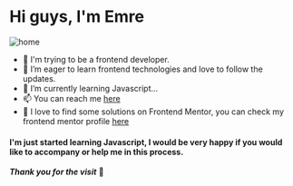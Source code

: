 # Hi guys,  I'm Emre 
![home](https://media.giphy.com/media/S7QyHS8EOjLGSDRAyF/giphy.gif)


- 👋 I'm trying to be a frontend developer. 
- 👀 I’m eager to learn frontend technologies and love to follow the updates.
- 🌱 I’m currently learning Javascript...
- 📫 You can reach me [here](https://www.emrerdogan.com)
- 🎯 I love to find some solutions on Frontend Mentor, you can check my frontend mentor profile [here](https://www.frontendmentor.io/profile/alwaysJunior)

#### I'm just started learning Javascript, I would be very happy if you would like to accompany or help me in this process.

**_Thank you for the visit_** 🤙
